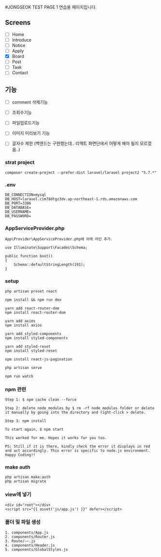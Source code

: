 #JONGSEOK TEST PAGE 1
    연습용 페이지입니다.

## Screens
- [ ] Home
- [ ] Introduce
- [ ] Notice
- [ ] Apply
- [x] Board
- [ ] Post
- [ ] Task
- [ ] Contact

## 기능
- [ ] comment 삭제기능 
- [ ] 조회수기능
- [ ] 파일업로드기능
- [ ] 이미지 미리보기 기능
- [ ] 글자수 제한 (백엔드는 구현했는데.. 리액트 화면단에서 어떻게 해야 될지 모르겠음..)



### strat project
    composer create-project --prefer-dist laravel/laravel project2 "5.7.*"
### .env
    DB_CONNECTION=mysql
    DB_HOST=laravel.cim78dtgz3dv.ap-northeast-1.rds.amazonaws.com
    DB_PORT=3306
    DB_DATABASE=
    DB_USERNAME=
    DB_PASSWORD=

### AppServiceProvider.php
    App\Provider\AppServiceProvider.php에 아래 라인 추가.

    use Illuminate\Support\Facades\Schema;

    public function boot()
    {
        Schema::defaultStringLength(191);
    }
### setup
    php artisan preset react

    npm install && npm run dev

    yarn add react-router-dom
    npm install react-router-dom

    yarn add axios
    npm install axios

    yarn add styled-components
    npm install styled-components

    yarn add styled-reset
    npm install styled-reset

    npm install react-js-pagination
    
    php artisan serve
    
    npm run watch
    
### npm 관련
    Step 1: $ npm cache clean --force

    Step 2: delete node_modules by $ rm -rf node_modules folder or delete it manually by going into the directory and right-click > delete.

    Step 3: npm install

    To start again, $ npm start

    This worked for me. Hopes it works for you too.

    PS: Still if it is there, kindly check the error it displays in red and act accordingly. This error is specific to node.js environment. Happy Coding!!

### make auth
    php artisan make:auth
    php artisan migrate

### view에 넣기
    <div id="root"></div>
    <script src="{{ asset('js/app.js') }}" defer></script>

### 폴더 및 파일 생성
    1. components/App.js 
    2. components/Router.js
    3. Route/~~.js
    4. components/Header.js
    5. components/GlobalStyles.js
